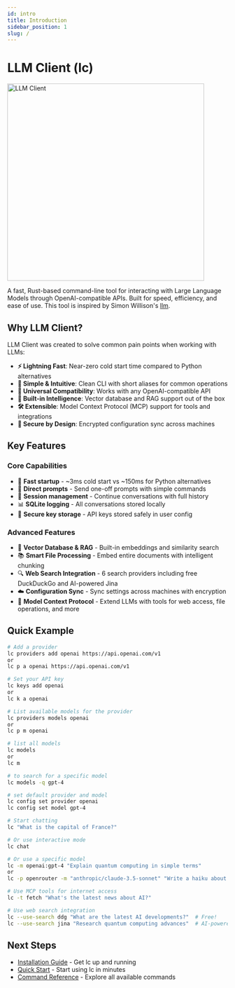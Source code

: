 ```yaml
---
id: intro
title: Introduction
sidebar_position: 1
slug: /
---
```


<p align="center">
<h1>LLM Client (lc)</h1>
<img src="img/social-card.png" alt="LLM Client" width="450" />
</p>

A fast, Rust-based command-line tool for interacting with Large Language Models through OpenAI-compatible APIs. Built for speed, efficiency, and ease of use. This tool is inspired by Simon Willison's [llm](https://github.com/simonw/llm).

## Why LLM Client?

LLM Client was created to solve common pain points when working with LLMs:

- **⚡ Lightning Fast**: Near-zero cold start time compared to Python alternatives
- **🎯 Simple & Intuitive**: Clean CLI with short aliases for common operations
- **🔧 Universal Compatibility**: Works with any OpenAI-compatible API
- **💾 Built-in Intelligence**: Vector database and RAG support out of the box
- **🛠️ Extensible**: Model Context Protocol (MCP) support for tools and integrations
- **🔐 Secure by Design**: Encrypted configuration sync across machines

## Key Features

### Core Capabilities

- 🚀 **Fast startup** - ~3ms cold start vs ~150ms for Python alternatives
- 💬 **Direct prompts** - Send one-off prompts with simple commands
- 💾 **Session management** - Continue conversations with full history
- 📊 **SQLite logging** - All conversations stored locally
- 🔐 **Secure key storage** - API keys stored safely in user config

### Advanced Features

- 🧠 **Vector Database & RAG** - Built-in embeddings and similarity search
- 📚 **Smart File Processing** - Embed entire documents with intelligent chunking
- 🔍 **Web Search Integration** - 6 search providers including free DuckDuckGo and AI-powered Jina
- ☁️ **Configuration Sync** - Sync settings across machines with encryption
- 🤖 **Model Context Protocol** - Extend LLMs with tools for web access, file operations, and more

## Quick Example

```bash
# Add a provider
lc providers add openai https://api.openai.com/v1
or
lc p a openai https://api.openai.com/v1

# Set your API key
lc keys add openai
or
lc k a openai

# List available models for the provider
lc providers models openai
or
lc p m openai

# list all models
lc models
or 
lc m 

# to search for a specific model
lc models -q gpt-4

# set default provider and model
lc config set provider openai
lc config set model gpt-4

# Start chatting
lc "What is the capital of France?"

# Or use interactive mode
lc chat

# Or use a specific model
lc -m openai:gpt-4 "Explain quantum computing in simple terms"
or
lc -p openrouter -m "anthropic/claude-3.5-sonnet" "Write a haiku about coding"

# Use MCP tools for internet access
lc -t fetch "What's the latest news about AI?"

# Use web search integration
lc --use-search ddg "What are the latest AI developments?"  # Free!
lc --use-search jina "Research quantum computing advances"  # AI-powered
```

## Next Steps

- [Installation Guide](/getting-started/installation) - Get lc up and running
- [Quick Start](/getting-started/quick-start) - Start using lc in minutes
- [Command Reference](/commands/overview) - Explore all available commands
